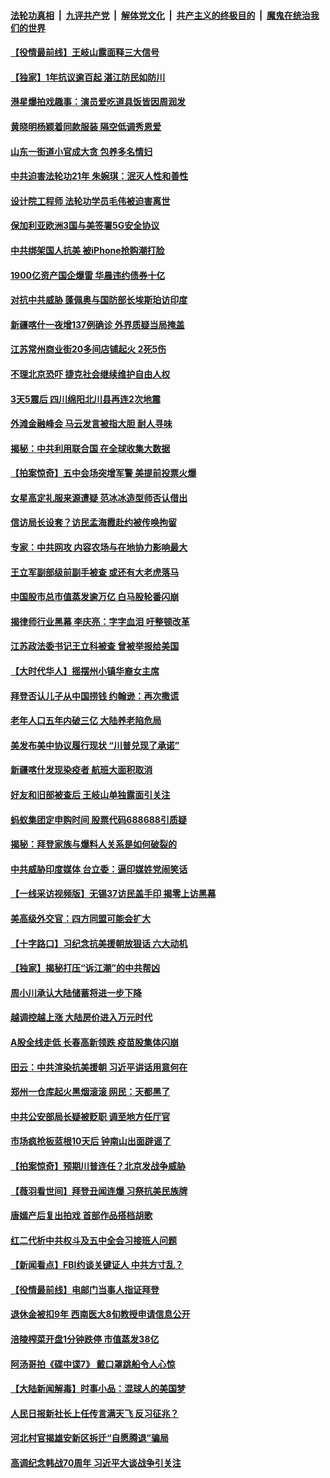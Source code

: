 ####  [法轮功真相](../../../../basic/blob/master/README.md?t=10260902) &nbsp;|&nbsp; [九评共产党](../../../../9ping.md/blob/master/README.md?t=10260902) &nbsp;|&nbsp; [解体党文化](../../../../jtdwh.md/blob/master/README.md?t=10260902)  &nbsp;|&nbsp; [共产主义的终极目的](../../../../gczydzjmd.md/blob/master/README.md?t=10260902) &nbsp;|&nbsp; [魔鬼在统治我们的世界](../../../../mgztzwmdsj.md/blob/master/README.md?t=10260902) 

#### [【役情最前线】王岐山露面释三大信号](../pages/nsc413/n12501333.md?t=10260902) 

#### [【独家】1年抗议逾百起 湛江防民如防川](../pages/nsc413/n12493565.md?t=10260902) 

#### [港星爆拍戏趣事：演员爱吃道具饭皆因周润发](../pages/nsc413/n12501371.md?t=10260902) 

#### [黄晓明杨颖着同款服装 隔空低调秀恩爱](../pages/nsc413/n12501082.md?t=10260902) 

#### [山东一街道小官成大贪 包养多名情妇](../pages/nsc413/n12501364.md?t=10260902) 

#### [中共迫害法轮功21年 朱婉琪：泯灭人性和善性](../pages/nsc413/n12500669.md?t=10260902) 

#### [设计院工程师 法轮功学员毛伟被迫害离世](../pages/nsc413/n12500571.md?t=10260902) 

#### [保加利亚欧洲3国与美签署5G安全协议](../pages/nsc413/n12501135.md?t=10260902) 

#### [中共绑架国人抗美 被iPhone抢购潮打脸](../pages/nsc413/n12500900.md?t=10260902) 

#### [1900亿资产国企爆雷 华晨违约债券十亿](../pages/nsc413/n12500846.md?t=10260902) 

#### [对抗中共威胁 蓬佩奥与国防部长埃斯珀访印度](../pages/nsc413/n12500874.md?t=10260902) 

#### [新疆喀什一夜增137例确诊 外界质疑当局掩盖](../pages/nsc413/n12500493.md?t=10260902) 

#### [江苏常州商业街20多间店铺起火 2死5伤](../pages/nsc413/n12500723.md?t=10260902) 

#### [不理北京恐吓 捷克社会继续维护自由人权](../pages/nsc413/n12500500.md?t=10260902) 

#### [3天5震后 四川绵阳北川县再连2次地震](../pages/nsc413/n12500414.md?t=10260902) 

#### [外滩金融峰会 马云发言被指大胆 耐人寻味](../pages/nsc413/n12500356.md?t=10260902) 

#### [揭秘：中共利用联合国 在全球收集大数据](../pages/nsc413/n12483390.md?t=10260902) 


#### [【拍案惊奇】五中会场突增军警 美提前投票火爆](../pages/nsc413/n12499955.md?t=10260902) 

#### [女星高定礼服来源遭疑 范冰冰造型师否认借出](../pages/nsc413/n12497828.md?t=10260902) 

#### [信访局长设套？访民孟海霞赴约被传唤拘留](../pages/nsc413/n12499913.md?t=10260902) 

#### [专家：中共网攻 内容农场与在地协力影响最大](../pages/nsc413/n12499437.md?t=10260902) 

#### [王立军副部级前副手被查 或还有大老虎落马](../pages/nsc413/n12499526.md?t=10260902) 

#### [中国股市总市值蒸发逾万亿 白马股轮番闪崩](../pages/nsc413/n12499543.md?t=10260902) 

#### [揭律师行业黑幕 李庆亮：字字血泪 吁整顿改革](../pages/nsc413/n12499583.md?t=10260902) 

#### [江苏政法委书记王立科被查 曾被举报给美国](../pages/nsc413/n12499313.md?t=10260902) 

#### [【大时代华人】摇摆州小镇华裔女主席](../pages/nsc413/n12497597.md?t=10260902) 

#### [拜登否认儿子从中国捞钱 约翰逊：再次撒谎](../pages/nsc413/n12499338.md?t=10260902) 

#### [老年人口五年内破三亿 大陆养老陷危局](../pages/nsc413/n12499354.md?t=10260902) 

#### [美发布美中协议履行现状 “川普兑现了承诺”](../pages/nsc413/n12499298.md?t=10260902) 

#### [新疆喀什发现染疫者 航班大面积取消](../pages/nsc413/n12499176.md?t=10260902) 

#### [好友和旧部被查后 王岐山单独露面引关注](../pages/nsc413/n12498984.md?t=10260902) 

#### [蚂蚁集团定申购时间 股票代码688688引质疑](../pages/nsc413/n12499144.md?t=10260902) 

#### [揭秘：拜登家族与爆料人关系是如何破裂的](../pages/nsc413/n12498279.md?t=10260902) 

#### [中共威胁印度媒体 台立委：逼印媒姓党闹笑话](../pages/nsc413/n12498528.md?t=10260902) 

#### [【一线采访视频版】无锡37访民盖手印 揭零上访黑幕](../pages/nsc413/n12498664.md?t=10260902) 

#### [美高级外交官：四方同盟可能会扩大](../pages/nsc413/n12498992.md?t=10260902) 

#### [【十字路口】习纪念抗美援朝放狠话 六大动机](../pages/nsc413/n12498169.md?t=10260902) 

#### [【独家】揭秘打压“诉江潮”的中共帮凶](../pages/nsc413/n12426629.md?t=10260902) 

#### [周小川承认大陆储蓄将进一步下降](../pages/nsc413/n12498844.md?t=10260902) 

#### [越调控越上涨 大陆房价进入万元时代](../pages/nsc413/n12498563.md?t=10260902) 

#### [A股全线走低 长春高新领跌 疫苗股集体闪崩](../pages/nsc413/n12497829.md?t=10260902) 

#### [田云：中共渲染抗美援朝 习近平讲话用意何在](../pages/nsc413/n12498362.md?t=10260902) 

#### [郑州一仓库起火黑烟滚滚 网民：天都黑了](../pages/nsc413/n12498749.md?t=10260902) 

#### [中共公安部局长疑被贬职 调至地方任厅官](../pages/nsc413/n12498719.md?t=10260902) 


#### [市场疯抢板蓝根10天后 钟南山出面辟谣了](../pages/nsc413/n12498118.md?t=10260902) 

#### [【拍案惊奇】预期川普连任？北京发战争威胁](../pages/nsc413/n12498253.md?t=10260902) 

#### [【薇羽看世间】拜登丑闻连爆 习祭抗美民族牌](../pages/nsc413/n12499775.md?t=10260902) 

#### [唐嫣产后复出拍戏 首部作品搭档胡歌](../pages/nsc413/n12498007.md?t=10260902) 

#### [红二代析中共权斗及五中全会习接班人问题](../pages/nsc413/n12497449.md?t=10260902) 

#### [【新闻看点】FBI约谈关键证人 中共方寸乱？](../pages/nsc413/n12498015.md?t=10260902) 

#### [【役情最前线】电邮门当事人指证拜登](../pages/nsc413/n12497586.md?t=10260902) 

#### [退休金被扣9年 西南医大8旬教授申请信息公开](../pages/nsc413/n12497933.md?t=10260902) 

#### [涪陵榨菜开盘1分钟跌停 市值蒸发38亿](../pages/nsc413/n12497919.md?t=10260902) 

#### [阿汤哥拍《碟中谍7》 戴口罩跳船令人心惊](../pages/nsc413/n12497637.md?t=10260902) 

#### [【大陆新闻解毒】时事小品：混球人的美国梦](../pages/nsc413/n12498168.md?t=10260902) 

#### [人民日报新社长上任传言满天飞 反习征兆？](../pages/nsc413/n12497832.md?t=10260902) 

#### [河北村官揭雄安新区拆迁“自愿腾退”骗局](../pages/nsc413/n12494947.md?t=10260902) 

#### [高调纪念韩战70周年 习近平大谈战争引关注](../pages/nsc413/n12497744.md?t=10260902) 

